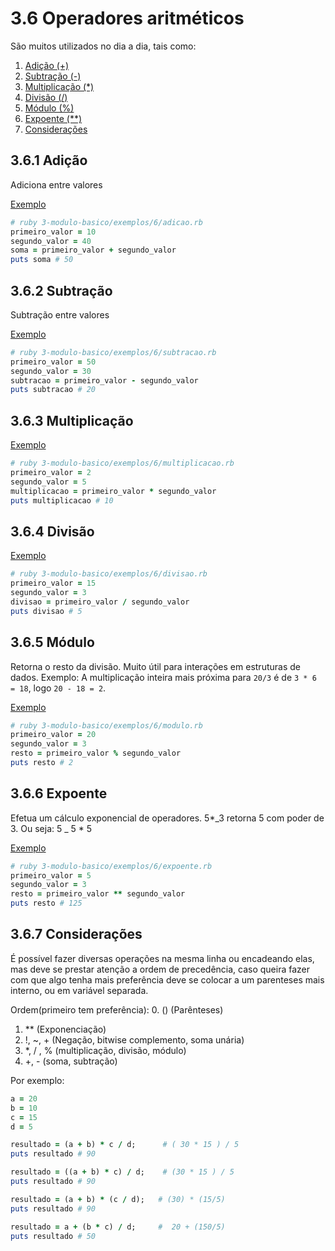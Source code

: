 # 3.6 Operadores aritméticos

São muitos utilizados no dia a dia, tais como:

1. [Adição (+)](#361-adição)
2. [Subtração (-)](#362-subtração)
3. [Multiplicação (\*)](#363-multiplicação)
4. [Divisão (/)](#364-divisão)
5. [Módulo (%)](#365-módulo)
6. [Expoente (\*\*)](#366-expoente)
7. [Considerações](#367-considerações)

## 3.6.1 Adição

Adiciona entre valores

[Exemplo](exemplos/6/adicao.rb)

```ruby
# ruby 3-modulo-basico/exemplos/6/adicao.rb
primeiro_valor = 10
segundo_valor = 40
soma = primeiro_valor + segundo_valor
puts soma # 50
```

## 3.6.2 Subtração

Subtração entre valores

[Exemplo](exemplos/6/subtracao.rb)

```ruby
# ruby 3-modulo-basico/exemplos/6/subtracao.rb
primeiro_valor = 50
segundo_valor = 30
subtracao = primeiro_valor - segundo_valor
puts subtracao # 20
```

## 3.6.3 Multiplicação

[Exemplo](exemplos/6/multiplicacao.rb)

```ruby
# ruby 3-modulo-basico/exemplos/6/multiplicacao.rb
primeiro_valor = 2
segundo_valor = 5
multiplicacao = primeiro_valor * segundo_valor
puts multiplicacao # 10
```

## 3.6.4 Divisão

[Exemplo](exemplos/6/divisao.rb)

```ruby
# ruby 3-modulo-basico/exemplos/6/divisao.rb
primeiro_valor = 15
segundo_valor = 3
divisao = primeiro_valor / segundo_valor
puts divisao # 5
```

## 3.6.5 Módulo

Retorna o resto da divisão. Muito útil para interações em estruturas de dados. Exemplo: A multiplicação inteira mais próxima para `20/3` é de `3 * 6 = 18`, logo `20 - 18 = 2`.

[Exemplo](exemplos/6/modulo.rb)

```ruby
# ruby 3-modulo-basico/exemplos/6/modulo.rb
primeiro_valor = 20
segundo_valor = 3
resto = primeiro_valor % segundo_valor
puts resto # 2
```

## 3.6.6 Expoente

Efetua um cálculo exponencial de operadores. 5\*_3 retorna 5 com poder de 3. Ou seja: 5 _ 5 \* 5

[Exemplo](exemplos/6/expoente.rb)

```ruby
# ruby 3-modulo-basico/exemplos/6/expoente.rb
primeiro_valor = 5
segundo_valor = 3
resto = primeiro_valor ** segundo_valor
puts resto # 125
```

## 3.6.7 Considerações

É possível fazer diversas operações na mesma linha ou encadeando elas, mas deve se prestar atenção a ordem de precedência, caso queira fazer com que algo tenha mais preferência deve se colocar a um parenteses mais interno, ou em variável separada.

Ordem(primeiro tem preferência): 0. () (Parênteses)

1. \*\* (Exponenciação)
2. !, ~, + (Negação, bitwise complemento, soma unária)
3. \*, / , % (multiplicação, divisão, módulo)
4. +, - (soma, subtração)

Por exemplo:

```ruby
a = 20
b = 10
c = 15
d = 5

resultado = (a + b) * c / d;      # ( 30 * 15 ) / 5
puts resultado # 90

resultado = ((a + b) * c) / d;    # (30 * 15 ) / 5
puts resultado # 90

resultado = (a + b) * (c / d);   # (30) * (15/5)
puts resultado # 90

resultado = a + (b * c) / d;     #  20 + (150/5)
puts resultado # 50

```
